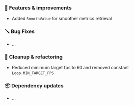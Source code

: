 ### 🚀 Features & improvements

- Added `SmoothValue` for smoother metrics retrieval

### 🪛 Bug Fixes

- ...

### 🧽 Cleanup & refactoring

- Reduced minimum target fps to 60 and removed constant `Loop.MIN_TARGET_FPS`

### 📦 Dependency updates

- ...